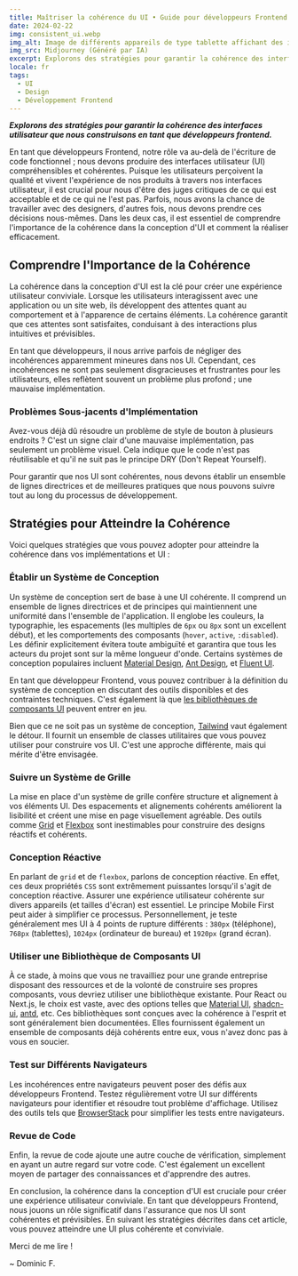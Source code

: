 ```yaml
---
title: Maîtriser la cohérence du UI • Guide pour développeurs Frontend
date: 2024-02-22
img: consistent_ui.webp
img_alt: Image de différents appareils de type tablette affichant des interfaces utilisateur cohérentes
img_src: Midjourney (Généré par IA)
excerpt: Explorons des stratégies pour garantir la cohérence des interfaces utilisateur que nous construisons en tant que développeurs frontend.
locale: fr
tags:
  - UI
  - Design
  - Développement Frontend
---
```


___Explorons des stratégies pour garantir la cohérence des interfaces utilisateur que nous construisons en tant que développeurs frontend.___

En tant que développeurs Frontend, notre rôle va au-delà de l'écriture de code fonctionnel ; nous devons produire des interfaces utilisateur (UI) compréhensibles et cohérentes. Puisque les utilisateurs perçoivent la qualité et vivent l'expérience de nos produits à travers nos interfaces utilisateur, il est crucial pour nous d'être des juges critiques de ce qui est acceptable et de ce qui ne l'est pas. Parfois, nous avons la chance de travailler avec des designers, d'autres fois, nous devons prendre ces décisions nous-mêmes. Dans les deux cas, il est essentiel de comprendre l'importance de la cohérence dans la conception d'UI et comment la réaliser efficacement.


## Comprendre l'Importance de la Cohérence

La cohérence dans la conception d'UI est la clé pour créer une expérience utilisateur conviviale. Lorsque les utilisateurs interagissent avec une application ou un site web, ils développent des attentes quant au comportement et à l'apparence de certains éléments. La cohérence garantit que ces attentes sont satisfaites, conduisant à des interactions plus intuitives et prévisibles.

En tant que développeurs, il nous arrive parfois de négliger des incohérences apparemment mineures dans nos UI. Cependant, ces incohérences ne sont pas seulement disgracieuses et frustrantes pour les utilisateurs, elles reflètent souvent un problème plus profond ; une mauvaise implémentation.


### Problèmes Sous-jacents d'Implémentation

Avez-vous déjà dû résoudre un problème de style de bouton à plusieurs endroits ? C'est un signe clair d'une mauvaise implémentation, pas seulement un problème visuel. Cela indique que le code n'est pas réutilisable et qu'il ne suit pas le principe DRY (Don't Repeat Yourself).

Pour garantir que nos UI sont cohérentes, nous devons établir un ensemble de lignes directrices et de meilleures pratiques que nous pouvons suivre tout au long du processus de développement.


## Stratégies pour Atteindre la Cohérence

Voici quelques stratégies que vous pouvez adopter pour atteindre la cohérence dans vos implémentations et UI :


### Établir un Système de Conception

Un système de conception sert de base à une UI cohérente. Il comprend un ensemble de lignes directrices et de principes qui maintiennent une uniformité dans l'ensemble de l'application. Il englobe les couleurs, la typographie, les espacements (les multiples de `6px` ou `8px` sont un excellent début), et les comportements des composants (`hover`, `active`, `:disabled`). Les définir explicitement évitera toute ambiguïté et garantira que tous les acteurs du projet sont sur la même longueur d'onde. Certains systèmes de conception populaires incluent [Material Design](https://m3.material.io/), [Ant Design](https://ant.design/docs/spec/introduce), et [Fluent UI](https://developer.microsoft.com/en-us/fluentui#/).

En tant que développeur Frontend, vous pouvez contribuer à la définition du système de conception en discutant des outils disponibles et des contraintes techniques. C'est également là que [les bibliothèques de composants UI](#utiliser-une-bibliothèque-de-composants-ui) peuvent entrer en jeu.

Bien que ce ne soit pas un système de conception, [Tailwind](https://tailwindcss.com) vaut également le détour. Il fournit un ensemble de classes utilitaires que vous pouvez utiliser pour construire vos UI. C'est une approche différente, mais qui mérite d'être envisagée.


### Suivre un Système de Grille

La mise en place d'un système de grille confère structure et alignement à vos éléments UI. Des espacements et alignements cohérents améliorent la lisibilité et créent une mise en page visuellement agréable. Des outils comme [Grid](https://css-tricks.com/snippets/css/complete-guide-grid/) et [Flexbox](https://css-tricks.com/snippets/css/a-guide-to-flexbox/) sont inestimables pour construire des designs réactifs et cohérents.


### Conception Réactive

En parlant de `grid` et de `flexbox`, parlons de conception réactive. En effet, ces deux propriétés `CSS` sont extrêmement puissantes lorsqu'il s'agit de conception réactive. Assurer une expérience utilisateur cohérente sur divers appareils (et tailles d'écran) est essentiel. Le principe Mobile First peut aider à simplifier ce processus. Personnellement, je teste généralement mes UI à 4 points de rupture différents : `380px` (téléphone), `768px` (tablettes), `1024px` (ordinateur de bureau) et `1920px` (grand écran).


### Utiliser une Bibliothèque de Composants UI

À ce stade, à moins que vous ne travailliez pour une grande entreprise disposant des ressources et de la volonté de construire ses propres composants, vous devriez utiliser une bibliothèque existante. Pour React ou Next.js, le choix est vaste, avec des options telles que [Material UI](https://mui.com/), [shadcn-ui](https://ui.shadcn.com/), [antd](https://ant.design/docs/react/introduce), etc. Ces bibliothèques sont conçues avec la cohérence à l'esprit et sont généralement bien documentées. Elles fournissent également un ensemble de composants déjà cohérents entre eux, vous n'avez donc pas à vous en soucier.


### Test sur Différents Navigateurs

Les incohérences entre navigateurs peuvent poser des défis aux développeurs Frontend. Testez régulièrement votre UI sur différents navigateurs pour identifier et résoudre tout problème d'affichage. Utilisez des outils tels que [BrowserStack](https://www.browserstack.com/) pour simplifier les tests entre navigateurs.


### Revue de Code

Enfin, la revue de code ajoute une autre couche de vérification, simplement en ayant un autre regard sur votre code. C'est également un excellent moyen de partager des connaissances et d'apprendre des autres.

En conclusion, la cohérence dans la conception d'UI est cruciale pour créer une expérience utilisateur conviviale. En tant que développeurs Frontend, nous jouons un rôle significatif dans l'assurance que nos UI sont cohérentes et prévisibles. En suivant les stratégies décrites dans cet article, vous pouvez atteindre une UI plus cohérente et conviviale.

Merci de me lire !

~ Dominic F.